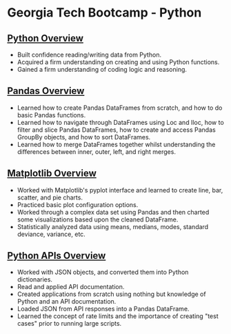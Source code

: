 # Georgia Tech Bootcamp - Python

## [Python Overview](https://github.com/jofreeman1014/gt_python/tree/master/Python%20Basics)
* Built confidence reading/writing data from Python.
* Acquired a firm understanding on creating and using Python functions.
* Gained a firm understanding of coding logic and reasoning.

## [Pandas Overview](https://github.com/jofreeman1014/gt_python/tree/master/Pandas)
* Learned how to create Pandas DataFrames from scratch, and how to do basic Pandas functions.
* Learned how to navigate through DataFrames using Loc and Iloc, how to filter and slice Pandas DataFrames, how to create and access Pandas GroupBy objects, and how to sort DataFrames.
* Learned how to merge DataFrames together whilst understanding the differences between inner, outer, left, and right merges.

## [Matplotlib Overview](https://github.com/jofreeman1014/gt_python/tree/master/Matplotlib)
* Worked with Matplotlib's pyplot interface and learned to create line, bar, scatter, and pie charts.
* Practiced basic plot configuration options.
* Worked through a complex data set using Pandas and then charted some visualizations based upon the cleaned DataFrame.
* Statistically analyzed data using means, medians, modes, standard deviance, variance, etc.

## [Python APIs Overview](https://github.com/jofreeman1014/gt_python/tree/master/Python-APIs)
* Worked with JSON objects, and converted them into Python dictionaries.
* Read and applied API documentation.
* Created applications from scratch using nothing but knowledge of Python and an API documentation.
* Loaded JSON from API responses into a Pandas DataFrame.
* Learned the concept of rate limits and the importance of creating "test cases" prior to running large scripts.
